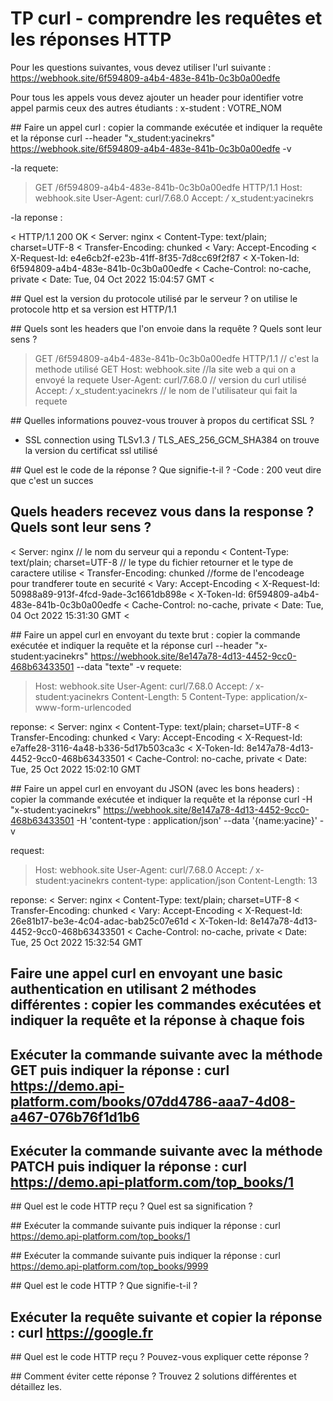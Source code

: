 # TP curl - comprendre les requêtes et les réponses HTTP

Pour les questions suivantes, vous devez utiliser l'url suivante : https://webhook.site/6f594809-a4b4-483e-841b-0c3b0a00edfe

Pour tous les appels vous devez ajouter un header pour identifier votre appel parmis ceux des autres étudiants : x-student : VOTRE_NOM

## Faire un appel curl : copier la commande exécutée et indiquer la requête et la réponse
curl --header "x_student:yacinekrs" https://webhook.site/6f594809-a4b4-483e-841b-0c3b0a00edfe -v

-la requete:

> GET /6f594809-a4b4-483e-841b-0c3b0a00edfe HTTP/1.1
> Host: webhook.site
> User-Agent: curl/7.68.0
> Accept: */*
> x_student:yacinekrs

-la reponse :

< HTTP/1.1 200 OK
< Server: nginx
< Content-Type: text/plain; charset=UTF-8
< Transfer-Encoding: chunked
< Vary: Accept-Encoding
< X-Request-Id: e4e6cb2f-e23b-41ff-8f35-7d8cc69f2f87
< X-Token-Id: 6f594809-a4b4-483e-841b-0c3b0a00edfe
< Cache-Control: no-cache, private
< Date: Tue, 04 Oct 2022 15:04:57 GMT
<

## Quel est la version du protocole utilisé par le serveur ?
 on utilise le protocole http et sa version est HTTP/1.1

## Quels sont les headers que l'on envoie dans la requête ? Quels sont leur sens ?
> GET /6f594809-a4b4-483e-841b-0c3b0a00edfe HTTP/1.1 // c'est la methode utilisé GET
> Host: webhook.site //la site web a qui on a envoyé la requete 
> User-Agent: curl/7.68.0 // version du curl utilisé
> Accept: */*
> x_student:yacinekrs // le nom de l'utilisateur qui fait la requete

## Quelles informations pouvez-vous trouver à propos du certificat SSL ?
* SSL connection using TLSv1.3 / TLS_AES_256_GCM_SHA384
on trouve la version du certificat ssl utilisé

## Quel est le code de la réponse ? Que signifie-t-il ?
-Code : 200 veut dire que c'est un succes

## Quels headers recevez vous dans la response ? Quels sont leur sens ?

< Server: nginx    // le nom du serveur qui a repondu 
< Content-Type: text/plain; charset=UTF-8 // le type du fichier retourner et le type de caractere utilise
< Transfer-Encoding: chunked   //forme de l'encodeage pour trandferer toute en securité
< Vary: Accept-Encoding
< X-Request-Id: 50988a89-913f-4fcd-9ade-3c1661db898e
< X-Token-Id: 6f594809-a4b4-483e-841b-0c3b0a00edfe
< Cache-Control: no-cache, private
< Date: Tue, 04 Oct 2022 15:31:30 GMT
<

## Faire un appel curl en envoyant du texte brut : copier la commande exécutée et indiquer la requête et la réponse
curl --header "x-student:yacinekrs" https://webhook.site/8e147a78-4d13-4452-9cc0-468b63433501 --data "texte" -v
requete: 
> Host: webhook.site
> User-Agent: curl/7.68.0
> Accept: */*
> x-student:yacinekrs
> Content-Length: 5
> Content-Type: application/x-www-form-urlencoded

reponse:
< Server: nginx
< Content-Type: text/plain; charset=UTF-8
< Transfer-Encoding: chunked
< Vary: Accept-Encoding
< X-Request-Id: e7affe28-3116-4a48-b336-5d17b503ca3c
< X-Token-Id: 8e147a78-4d13-4452-9cc0-468b63433501
< Cache-Control: no-cache, private
< Date: Tue, 25 Oct 2022 15:02:10 GMT

## Faire un appel curl en envoyant du JSON (avec les bons headers) : copier la commande exécutée et indiquer la requête et la réponse
curl -H "x-student:yacinekrs" https://webhook.site/8e147a78-4d13-4452-9cc0-468b63433501 -H 'content-type : application/json' --data '{name:yacine}' -v

request:
> Host: webhook.site
> User-Agent: curl/7.68.0
> Accept: */*
> x-student:yacinekrs
> content-type: application/json
> Content-Length: 13

reponse:
< Server: nginx
< Content-Type: text/plain; charset=UTF-8
< Transfer-Encoding: chunked
< Vary: Accept-Encoding
< X-Request-Id: 26e81b17-be3e-4c04-adac-bab25c07e61d
< X-Token-Id: 8e147a78-4d13-4452-9cc0-468b63433501
< Cache-Control: no-cache, private
< Date: Tue, 25 Oct 2022 15:32:54 GMT

## Faire une appel curl en envoyant une basic authentication en utilisant 2 méthodes différentes : copier les commandes exécutées et indiquer la requête et la réponse à chaque fois 


## Exécuter la commande suivante avec la méthode GET puis indiquer la réponse : curl https://demo.api-platform.com/books/07dd4786-aaa7-4d08-a467-076b76f1d1b6 


## Exécuter la commande suivante avec la méthode PATCH  puis indiquer la réponse : curl https://demo.api-platform.com/top_books/1


## Quel est le code HTTP reçu ? Quel est sa signification ?


## Exécuter la commande suivante puis indiquer la réponse : curl https://demo.api-platform.com/top_books/1


## Exécuter la commande suivante puis indiquer la réponse : curl https://demo.api-platform.com/top_books/9999


## Quel est le code HTTP ? Que signifie-t-il ?


## Exécuter la requête suivante et copier la réponse : curl https://google.fr


## Quel est le code HTTP reçu ? Pouvez-vous expliquer cette réponse ?


## Comment éviter cette réponse ? Trouvez 2 solutions différentes et détaillez les.
